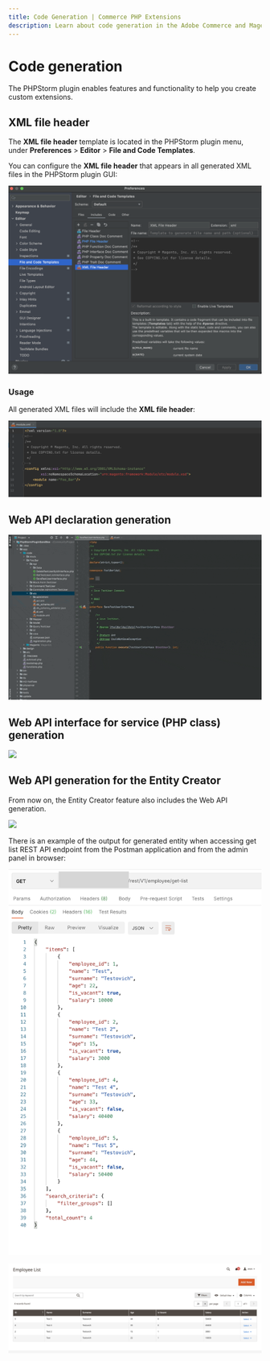 ```yaml
---
title: Code Generation | Commerce PHP Extensions
description: Learn about code generation in the Adobe Commerce and Magento Open Source PHPStorm plugin.
---
```


# Code generation

The PHPStorm plugin enables features and functionality to help you create custom extensions.

## XML file header

The **XML file header** template is located in the PHPStorm plugin menu, under **Preferences** > **Editor** > **File and Code Templates**.

You can configure the **XML file header** that appears in all generated XML files in the PHPStorm plugin GUI:

![](../../_images/best-practices/phpstorm/xml-file-header.png)

### Usage

All generated XML files will include the **XML file header**:

![](../../_images/best-practices/phpstorm/xml-file-header-in-file.png)

## Web API declaration generation

![](../../_images/best-practices/phpstorm/web-api-declaration-2-min.gif)

## Web API interface for service (PHP class) generation

![](../../_images/best-practices/phpstorm/declare-web-api-interface-min.gif)

## Web API generation for the Entity Creator

From now on, the Entity Creator feature also includes the Web API generation.

![](../../_images/best-practices/phpstorm/entity-creator-web-api-generation-min.gif)

There is an example of the output for generated entity when accessing get list REST API endpoint from the Postman application and from the admin panel in browser:

![](../../_images/best-practices/phpstorm/get-list-rest-api-call.png)

![](../../_images/best-practices/phpstorm/get-list-in-browser.png)
